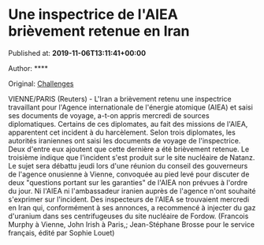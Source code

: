 
# Une inspectrice de l'AIEA brièvement retenue en Iran

Published at: **2019-11-06T13:11:41+00:00**

Author: ****

Original: [Challenges](https://www.challenges.fr/top-news/une-inspectrice-de-l-aiea-brievement-retenue-en-iran_683419)

VIENNE/PARIS (Reuters) - L'Iran a brièvement retenu une inspectrice travaillant pour l'Agence internationale de l'énergie atomique (AIEA) et saisi ses documents de voyage, a-t-on appris mercredi de sources diplomatiques.
Certains de ces diplomates, au fait des missions de l'AIEA, apparentent cet incident à du harcèlement.
Selon trois diplomates, les autorités iraniennes ont saisi les documents de voyage de l'inspectrice. Deux d'entre eux ajoutent que cette dernière a été brièvement retenue. Le troisième indique que l'incident s'est produit sur le site nucléaire de Natanz.
Le sujet sera débattu jeudi lors d'une réunion du conseil des gouverneurs de l'agence onusienne à Vienne, convoquée au pied levé pour discuter de deux "questions portant sur les garanties" de l'AIEA non prévues à l'ordre du jour.
Ni l'AIEA ni l'ambassadeur iranien auprès de l'agence n'ont souhaité s'exprimer sur l'incident.
Des inspecteurs de l'AIEA se trouvaient mercredi en Iran qui, conformément à ses annonces, a recommencé à injecter du gaz d'uranium dans ses centrifugeuses du site nucléaire de Fordow.
(Francois Murphy à Vienne, John Irish à Paris,; Jean-Stéphane Brosse pour le service français, édité par Sophie Louet)
